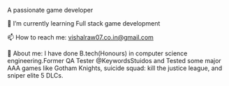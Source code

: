 A passionate game developer

<!--
**vishalraw07/vishalraw07** is a ✨ _special_ ✨ repository because its `README.md` (this file) appears on your GitHub profile.

Here are some ideas to get you started:

- 🔭 I’m currently working on ...
- 🌱 I’m currently learning ...
- 👯 I’m looking to collaborate on ...
- 🤔 I’m looking for help with ...
- 💬 Ask me about ...
- 📫 How to reach me: ...
- 😄 Pronouns: ...
- ⚡ Fun fact: ...
-->
🌱 I’m currently learning Full stack game development

📫 How to reach me: vishalraw07.co.in@gmail.com

💬 About me: I have done B.tech(Honours) in computer science engineering.Former QA Tester @KeywordsStuidos and Tested some major AAA games like Gotham Knights, suicide squad: kill the justice league, and sniper elite 5 DLCs.
